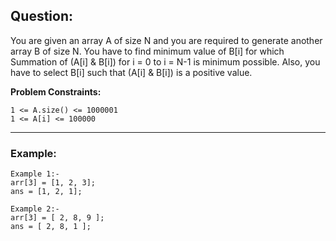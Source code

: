 ## Question:

You are given an array A of size N and you are required to generate another array B of size N.
You have to find minimum value of B[i] for which Summation of (A[i] & B[i]) for i = 0 to i = N-1 is minimum possible.
Also, you have to select B[i] such that (A[i] & B[i]) is a positive value.

**Problem Constraints:**

```
1 <= A.size() <= 1000001
1 <= A[i] <= 100000
```

---

### Example:

```
Example 1:-
arr[3] = [1, 2, 3];
ans = [1, 2, 1];

Example 2:-
arr[3] = [ 2, 8, 9 ];
ans = [ 2, 8, 1 ];
```

